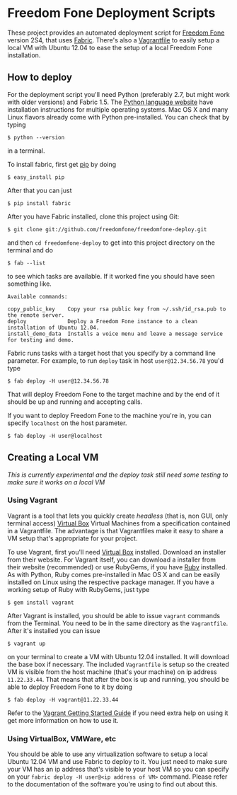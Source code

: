 Freedom Fone Deployment Scripts
===============================

These project provides an automated deployment script for
[Freedom Fone](http://freedomfone.org) version 2S4, that uses
[Fabric](http://fabfile.org). There's also a
[Vagrantfile](http://vagrantup.com) to easily setup a local VM with
Ubuntu 12.04 to ease the setup of a local Freedom Fone installation.

How to deploy
-------------

For the deployment script you'll need Python (preferably 2.7, but
might work with older versions) and Fabric 1.5. The
[Python language website](http://python.org) have installation
instructions for multiple operating systems. Mac OS X and many Linux
flavors already come with Python pre-installed. You can check that by
typing

    $ python --version

in a terminal.

To install fabric, first get [pip](http://www.pip-installer.org) by
doing

    $ easy_install pip
    
After that you can just

    $ pip install fabric

After you have Fabric installed, clone this project using Git:

    $ git clone git://github.com/freedomfone/freedomfone-deploy.git
    
and then `cd freedomfone-deploy` to get into this project directory on
the terminal and do

    $ fab --list
    
to see which tasks are available. If it worked fine you should have
seen something like.

    Available commands:

    copy_public_key    Copy your rsa public key from ~/.ssh/id_rsa.pub to the remote server.
    deploy             Deploy a Freedom Fone instance to a clean installation of Ubuntu 12.04.
    install_demo_data  Installs a voice menu and leave a message service for testing and demo.

Fabric runs tasks with a target host that you specify by a command
line parameter. For example, to run `deploy` task in host
`user@12.34.56.78` you'd type

    $ fab deploy -H user@12.34.56.78

That will deploy Freedom Fone to the target machine and by the end of
it should be up and running and accepting calls.

If you want to deploy Freedom Fone to the machine you're in, you can
specify `localhost` on the host parameter.

    $ fab deploy -H user@localhost

Creating a Local VM
-------------------

*This is currently experimental and the deploy task still need some
 testing to make sure it works on a local VM*

### Using Vagrant

Vagrant is a tool that lets you quickly create *headless* (that is,
non GUI, only terminal access) [Virtual Box](http://virtualbox.org)
Virtual Machines from a specification contained in a Vagrantfile. The
advantage is that Vagrantfiles make it easy to share a VM setup that's
appropriate for your project.

To use Vagrant, first you'll need [Virtual Box](http://virtualbox.org)
installed. Download an installer from their website. For Vagrant
itself, you can download a installer from their website (recommended)
or use RubyGems, if you have [Ruby](http://www.ruby-lang.org)
installed. As with Python, Ruby comes pre-installed in Mac OS X and
can be easily installed on Linux using the respective package manager.
If you have a working setup of Ruby with RubyGems, just type

    $ gem install vagrant

After Vagrant is installed, you should be able to issue `vagrant`
commands from the Terminal. You need to be in the same directory as
the `Vagrantfile`. After it's installed you can issue

    $ vagrant up

on your terminal to create a VM with Ubuntu 12.04 installed. It will
download the base box if necessary. The included `Vagrantfile` is setup
so the created VM is visible from the host machine (that's your
machine) on ip address `11.22.33.44`. That means that after the box is
up and running, you should be able to deploy Freedom Fone to it by
doing

    $ fab deploy -H vagrant@11.22.33.44
    
Refer to the
[Vagrant Getting Started Guide](http://vagrantup.com/v1/docs/getting-started/index.html)
if you need extra help on using it get more information on how to use
it.

### Using VirtualBox, VMWare, etc

You should be able to use any virtualization software to setup a local
Ubuntu 12.04 VM and use Fabric to deploy to it. You just need to make
sure your VM has an ip address that's visible to your host VM so you
can specify on your `fabric deploy -H user@<ip address of VM>`
command. Please refer to the documentation of the software you're
using to find out about this.
